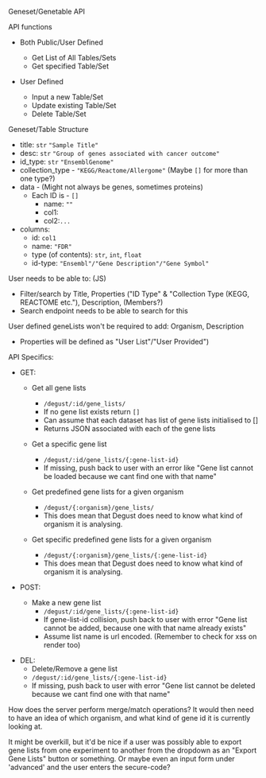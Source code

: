 Geneset/Genetable API

API functions

- Both Public/User Defined
	* Get List of All Tables/Sets
	* Get specified Table/Set

- User Defined
	* Input a new Table/Set
	* Update existing Table/Set
	* Delete Table/Set

Geneset/Table Structure
* title: `str` `"Sample Title"`
* desc: `str` `"Group of genes associated with cancer outcome"`
* id_type: `str` `"EnsemblGenome"`
* collection_type - `"KEGG/Reactome/Allergome"` (Maybe `[]` for more than one type?)
* data - (Might not always be genes, sometimes proteins)
	* Each ID is - `[]`
        * name: `""`
        * col1:
        * col2:`...`
* columns:
    * id: `col1`
    * name: `"FDR"`
    * type (of contents): `str`, `int`, `float`
    * id-type: `"Ensembl"/"Gene Description"/"Gene Symbol"`


User needs to be able to: (JS)
* Filter/search by Title, Properties ("ID Type" & "Collection Type (KEGG, REACTOME etc."), Description, (Members?)
* Search endpoint needs to be able to search for this

User defined geneLists won't be required to add: Organism, Description
- Properties will be defined as "User List"/"User Provided")

API Specifics:
* GET:
    * Get all gene lists
        * `/degust/:id/gene_lists/`
        * If no gene list exists return `[]`
        * Can assume that each dataset has list of gene lists initialised to []
        * Returns JSON associated with each of the gene lists
    * Get a specific gene list
        * `/degust/:id/gene_lists/{:gene-list-id}`
        * If missing, push back to user with an error like "Gene list cannot be loaded because we cant find one with that name"

    * Get predefined gene lists for a given organism
        * `/degust/{:organism}/gene_lists/`
        * This does mean that Degust does need to know what kind of organism it is analysing.
    * Get specific predefined gene lists for a given organism
        * `/degust/{:organism}/gene_lists/{:gene-list-id}`
        * This does mean that Degust does need to know what kind of organism it is analysing.

* POST:
    * Make a new gene list
        * `/degust/:id/gene_lists/{:gene-list-id}`
        * If gene-list-id collision, push back to user with error "Gene list cannot be added, because one with that name already exists"
        * Assume list name is url encoded. (Remember to check for xss on render too)

<!-- For future
    * Update an existing gene list's genes
        * `/degust/:id/gene_lists/{:gene-list-id}/genes`
        * Post directly to a given gene list to replace the existing array of genes
    * Update an existing gene list's properties
        * `/degust/:id/gene_lists/{:gene-list-id}/properties`
        * Post directly to a given gene list to replace the existing properties
-->
* DEL:
    * Delete/Remove a gene list
    * `/degust/:id/gene_lists/{:gene-list-id}`
    * If missing, push back to user with error "Gene list cannot be deleted because we cant find one with that name"

How does the server perform merge/match operations?
It would then need to have an idea of which organism, and what kind of gene id it is currently looking at.

It might be overkill, but it'd be nice if a user was possibly able to export gene lists from one experiment to another from the dropdown as an "Export Gene Lists" button or something. Or maybe even an input form under 'advanced' and the user enters the secure-code?